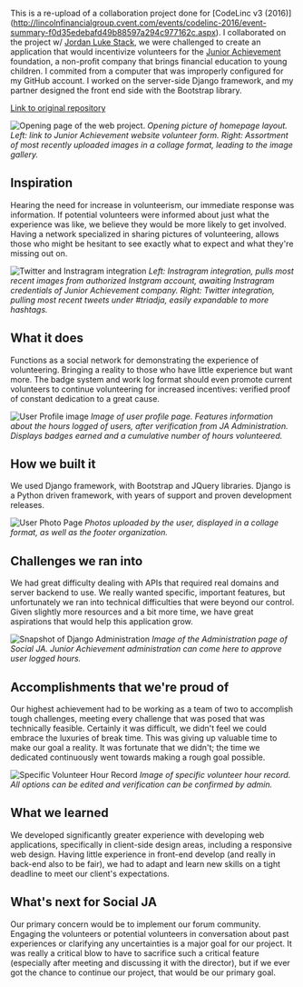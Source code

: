 This is a re-upload of a collaboration project done for [CodeLinc v3 (2016)] (http://lincolnfinancialgroup.cvent.com/events/codelinc-2016/event-summary-f0d35edebafd49b88597a294c977162c.aspx). I collaborated on the project w/ [Jordan Luke Stack](https://github.com/jlstack), we were challenged to create an application that would incentivize volunteers for the [Junior Achievement](https://triadja.org/) foundation, a non-profit company that brings financial education to young children. I commited from a computer that was improperly configured for my GitHub account. I worked on the server-side Django framework, and my partner designed the front end side with the Bootstrap library.

[Link to original repository](https://github.com/jlstack/codelinc_ja)

![Opening page of the web project.](http://i.imgur.com/Swe31Vu.png)
*Opening picture of homepage layout. Left: link to Junior Achievement website volunteer form. Right: Assortment of most recently uploaded images in a collage format, leading to the image gallery.*

<h2>Inspiration</h2>

<p>Hearing the need for increase in volunteerism, our immediate response was information. If potential volunteers were informed about just what the experience was like, we believe they would be more likely to get involved. Having a network specialized in sharing pictures of volunteering, allows those who might be hesitant to see exactly what to expect and what they're missing out on.</p>

![Twitter and Instragram integration](http://i.imgur.com/zRhuK4v.png)
*Left: Instragram integration, pulls most recent images from authorized Instgram account, awaiting Instragram credentials of Junior Achievement company. Right: Twitter integration, pulling most recent tweets under #triadja, easily expandable to more hashtags.*

<h2>What it does</h2>

<p>Functions as a social network for demonstrating the experience of volunteering. Bringing a reality to those who have little experience but want more. The badge system and work log format should even promote current volunteers to continue volunteering for increased incentives: verified proof of constant dedication to a great cause.</p>

![User Profile image](http://i.imgur.com/GZaq6VA.png)
*Image of user profile page. Features information about the hours logged of users, after verification from JA Administration. Displays badges earned and a cumulative number of hours volunteered.*

<h2>How we built it</h2>

<p>We used Django framework, with Bootstrap and JQuery libraries. Django is a Python driven framework, with years of support and proven development releases.</p>

![User Photo Page](http://i.imgur.com/zpKqW0t.png)
*Photos uploaded by the user, displayed in a collage format, as well as the footer organization.*

<h2>Challenges we ran into</h2>

<p>We had great difficulty dealing with APIs that required real domains and server backend to use. We really wanted specific, important features, but unfortunately we ran into technical difficulties that were beyond our control. Given slightly more resources and a bit more time, we have great aspirations that would help this application grow.</p>

![Snapshot of Django Administration](http://i.imgur.com/JTMhPOr.png)
*Image of the Administration page of Social JA. Junior Achievement administration can come here to approve user logged hours.*

<h2>Accomplishments that we're proud of</h2>

<p>Our highest achievement had to be working as a team of two to accomplish tough challenges, meeting every challenge that was posed that was technically feasible. Certainly it was difficult, we didn't feel we could embrace the luxuries of break time. This was giving up valuable time to make our goal a reality. It was fortunate that we didn't; the time we dedicated continuously went towards making a rough goal possible.</p>

![Specific Volunteer Hour Record](http://i.imgur.com/1dGtS7B.png)
*Image of specific volunteer hour record. All options can be edited and verification can be confirmed by admin.*

<h2>What we learned</h2>

<p>We developed significantly greater experience with developing web applications, specifically in client-side design areas, including a responsive web design. Having little experience in front-end develop (and really in back-end also to be fair), we had to adapt and learn new skills on a tight deadline to meet our client's expectations.</p>

<h2>What's next for Social JA</h2>

<p>Our primary concern would be to implement our forum community. Engaging the volunteers or potential volunteers in conversation about past experiences or clarifying any uncertainties is a major goal for our project. It was really a critical blow to have to sacrifice such a critical feature (especially after meeting and discussing it with the director), but if we ever got the chance to continue our project, that would be our primary goal.</p>

